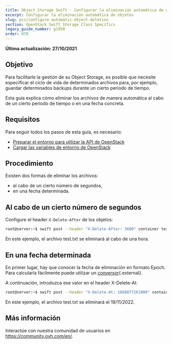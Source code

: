 ```yaml
---
title: Object Storage Swift - Configurar la eliminación automática de objetos
excerpt: Configurar la eliminación automática de objetos
slug: pcs/configure-automatic-object-deletion
section: OpenStack Swift Storage Class Specifics
legacy_guide_number: g1950
order: 070
---
```


**Última actualización: 27/10/2021**

## Objetivo

Para facilitarle la gestión de su Object Storage, es posible que necesite especificar el ciclo de vida de determinados archivos para, por ejemplo, guardar determinados backups durante un cierto período de tiempo.

Esta guía explica cómo eliminar los archivos de manera automática al cabo de un cierto período de tiempo o en una fecha concreta.

## Requisitos

Para seguir todos los pasos de esta guía, es necesario:

- [Preparar el entorno para utilizar la API de OpenStack](https://docs.ovh.com/us/es/storage/public-cloud/preparar_el_entorno_para_utilizar_la_api_de_openstack)
- [Cargar las variables de entorno de OpenStack](https://docs.ovh.com/us/es/storage/public-cloud/cargar-las-variables-de-entorno-openstack)

## Procedimiento

Existen dos formas de eliminar los archivos:

- al cabo de un cierto número de segundos,
- en una fecha determinada.

## Al cabo de un cierto número de segundos

Configure el header `X-Delete-After` de los objetos:

```bash
root@server:~$ swift post --header "X-Delete-After: 3600" container test.txt
```

En este ejemplo, el archivo test.txt se eliminará al cabo de una hora.

## En una fecha determinada

En primer lugar, hay que conocer la fecha de eliminación en formato Epoch. Para calcularla fácilmente puede utilizar un [conversor](http://espanol.epochconverter.com/){.external}.

A continuación, introduzca ese valor en el header X-Delete-At:

```bash
root@server:~$ swift post --header "X-Delete-At: 1668877261000" container test.txt
```

En este ejemplo, el archivo test.txt se eliminará el 19/11/2022.

## Más información
  
Interactúe con nuestra comunidad de usuarios en <https://community.ovh.com/en/>.
